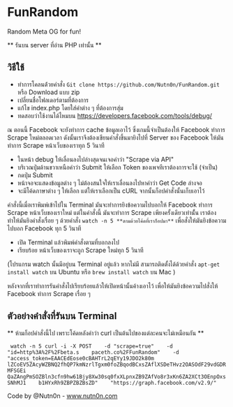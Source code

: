 # FunRandom
Random Meta OG for fun!

** รันบน server ที่อ่าน PHP เท่านั้น ** 

## วิธีใช้

- ทำการโคลนด้่วยคำสั่ง ```Git clone https://github.com/Nutn0n/FunRandom.git``` หรือ Download แบบ zip
- เปลี่ยนชื่อโฟลเดอร์ตามที่ต้องการ 
- แก้ไข  index.php โดยใส่คำต่าง ๆ ที่ต้องการสุ่ม
- ทดสอบว่าใช้งานได้ไหมบน https://developers.facebook.com/tools/debug/ 

ณ ตอนนี้ Facebook จะยังทำการ cache ข้อมูลเอาไว้ ซึ่งเกมนี้จำเป็นต้องให้ Facebook ทำการ Scrape ใหม่ตลอดเวลา ดังนั้นเราจึงต้องเขียนคำสั่งขึ้นมายิงไปที่ Server ของ Facebook ให้มันทำการ Scrape หน้าเว็บของเราทุก 5 วินาที

- ในหน้า debug ให้เลื่อนลงไปล่างสุดจนเจอคำว่า "Scrape via API"
- บริเวณปุ่มด้านขวาเหนือคำว่า Submit ให้เลือก Token ของเพจทีเราต้องการจะใช้ (จำเป็น)
- กดปุ่ม Submit
- หน้าจอจะแสดงข้อมูลต่าง ๆ ไม่ต้องสนใจให้เราเลื่อนลงไปหาคำว่า Get Code ล่างจอ
- จะมีโค้ดภาษาต่าง ๆ ให้เลือก แต่ให้เราเลือกเป็น cURL จากนั้นก็อปคำสั่งนั้นเก็บเอาไว้ 

คำสั่งนี้เมื่อเราพิมพ์เข้าไปใน Terminal มันจะทำการยิงข้อความไปบอกให้ Facebook ทำการ Scrape หน้าเว็บของเราใหม่ แต่ในคำสั่งนี้ มันจะทำการ Scrape เพียงครั้งเดียวเท่านั้่น เราต้องทำให้มันยิงคำสั่งเรื่อย ๆ ด้วยคำสั่ง ```watch -n 5 **ตามด้วยโค้ดที่เราก็อปมา**``` เพื่อสั่งให้มันยิงข้อความไปบอก Facebook ทุก 5 วินาที

- เปิด Terminal แล้วพิมพ์คำสั่งตามที่บอกลงไป
- เรียบร้อย หน้าเว็บของเราจะถูก Scrape ใหม่ทุก 5 วินาที 

(โปรแกรม watch นั้นมีอยู่บน Terminal อยู่แล้ว หากไม่มี สามารถติดตั้งได้ด้วยคำสั่ง ```apt-get install watch``` บน Ubuntu หรือ ```brew install watch``` บน Mac )

หลังจากที่เราทำการรันคำสั่งไปเรียบร้อยแล้วให้เปิดหน้านั้นค้างเอาไว้ เพื่อให้มันยิงข้อความไปสั่งให้ Facebook ทำการ Scrape เรื่อย ๆ 

## ตัวอย่างคำสั่งที่รันบน Terminal

** ห้ามก็อปคำสั่งนี้ไป เพราะโค้ดหลังคำว่า curl เป็นต้นไปของแต่ละคนจะไม่เหมือนกัน ** 

```  watch -n 5 curl -i -X POST    -d "scrape=true"    -d "id=http%3A%2F%2Fbeta.s    paceth.co%2FFunRandom"    -d "access_token=EAACEdEose0cBAHTrL2qEYy19JDO2k80m    lZCoEV5ZAcyWZBNQ2fhQP7kmNzrlTgxm0foZBqodBCxsZAflXSDeTHvz2OASOdF29vdGDRMFSGEi    QaZAngPmSOZBln3cfn9hw61Bjy8Xw30sq0fxXLpnxZB9ZAfVo8r3xKn6ZA2XCt3OEnpOxsSNhMJ1    b1HYxRh9ZBPZBZBsZD"    "https://graph.facebook.com/v2.9/"   ```

Code by @Nutn0n - www.nutn0n.com 





